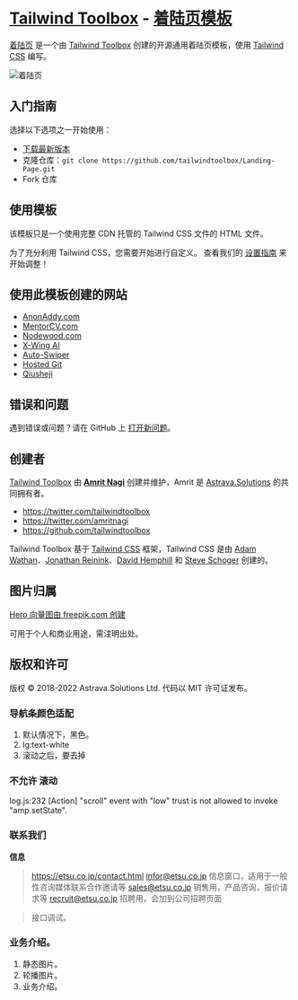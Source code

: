 # [Tailwind Toolbox](https://www.tailwindtoolbox.com/) - [着陆页模板](https://www.tailwindtoolbox.com/templates/landing-page)

[着陆页](https://www.tailwindtoolbox.com/templates/landing-page) 是一个由 [Tailwind Toolbox](https://www.tailwindtoolbox.com/) 创建的开源通用着陆页模板，使用 [Tailwind CSS](https://tailwindcss.com/) 编写。

![着陆页](https://www.tailwindtoolbox.com/templates/landing-page.png)

## 入门指南

选择以下选项之一开始使用：
* [下载最新版本](https://github.com/tailwindtoolbox/Landing-Page/archive/master.zip)
* 克隆仓库：`git clone https://github.com/tailwindtoolbox/Landing-Page.git`
* Fork 仓库

## 使用模板

该模板只是一个使用完整 CDN 托管的 Tailwind CSS 文件的 HTML 文件。

为了充分利用 Tailwind CSS，您需要开始进行自定义。
查看我们的 [设置指南](https://www.tailwindtoolbox.com/setup) 来开始调整！

## 使用此模板创建的网站

* [AnonAddy.com](https://anonaddy.com)
* [MentorCV.com](https://mentorcv.com)
* [Nodewood.com](https://nodewood.com)
* [X-Wing AI](https://xwing.app)
* [Auto-Swiper](https://www.auto-swiper.ch)
* [Hosted Git](https://hosted-git.com)
* [Qiusheji](https://qiusheji.com)

## 错误和问题

遇到错误或问题？请在 GitHub 上 [打开新问题](https://github.com/tailwindtoolbox/Landing-Page/issues/new)。

## 创建者

[Tailwind Toolbox](https://www.tailwindtoolbox.com/) 由 **[Amrit Nagi](https://amritnagi.info/)** 创建并维护，Amrit 是 [Astrava.Solutions](https://astrava.solutions) 的共同拥有者。

* https://twitter.com/tailwindtoolbox
* https://twitter.com/amritnagi
* https://github.com/tailwindtoolbox

Tailwind Toolbox 基于 [Tailwind CSS](https://www.tailwindcss.com/) 框架，Tailwind CSS 是由 [Adam Wathan](https://twitter.com/adamwathan)、[Jonathan Reinink](https://twitter.com/reinink)、[David Hemphill](https://twitter.com/davidhemphill) 和 [Steve Schoger](https://twitter.com/steveschoger) 创建的。

## 图片归属

[Hero 向量图由 freepik.com 创建](https://www.freepik.com/free-vector/isometric-education-illustration_3940819.htm#page=1&query=isometric%20plane&position=1)

可用于个人和商业用途，需注明出处。

## 版权和许可

版权 © 2018-2022 Astrava.Solutions Ltd. 代码以 MIT 许可证发布。


### 导航条颜色适配

1. 默认情况下，黑色。
2. lg:text-white
3. 滚动之后，要去掉




### 不允许 滚动


log.js:232 [Action] "scroll" event with "low" trust is not allowed to invoke "amp.setState".


### 联系我们



**信息**
> https://etsu.co.jp/contact.html
> infor@etsu.co.jp 信息窗口，适用于一般性咨询媒体联系合作邀请等 sales@etsu.co.jp 销售用，产品咨询，报价请求等 recruit@etsu.co.jp 招聘用，会加到公司招聘页面

> 接口调试。

### 业务介绍。

1. 静态图片。
2. 轮播图片。
3. 业务介绍。